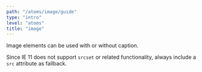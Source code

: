 ```yaml
---
path: "/atoms/image/guide"
type: "intro"
level: "atoms"
title: "image"
---
```


Image elements can be used with or without caption.

<div class="frontend-kit__notification a-notification -neutral"><i class="a-icon ui-ic-alert-info"></i><div class="a-notification__content">
    Since IE 11 does not support <code>srcset</code> or related functionality, always include a <code>src</code> attribute as fallback.
</div></div>
